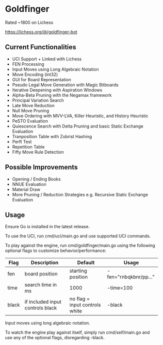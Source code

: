 # Goldfinger

Rated ~1800 on Lichess

https://lichess.org/@/goldfinger-bot

## Current Functionalities
- UCI Support + Linked with Lichess
- FEN Processing
- Input Moves using Long Algebraic Notation
- Move Encoding (int32)
- GUI for Board Representation
- Pseudo Legal Move Generation with Magic Bitboards
- Iterative Deepening with Aspiration Windows
- Alpha-Beta Pruning with the Negamax framework
- Principal Variation Search
- Late Move Reduction
- Null Move Pruning
- Move Ordering with MVV-LVA, Killer Heuristic, and History Heuristic
- PeSTO Evaluation
- Quiescence Search with Delta Pruning and basic Static Exchange Evaluation
- Tranposition Table with Zobrist Hashing
- Perft Test
- Repetition Table
- Fifty Move Rule Detection

## Possible Improvements
- Opening / Ending Books
- NNUE Evaluation
- Material Draw
- More Pruning / Reduction Strategies e.g. Recursive Static Exchange Evaluation

## Usage

Ensure Go is installed in the latest release.

To use the UCI, run cmd/uci/main.go and use supported UCI commands.

To play against the engine, run cmd/goldfinger/main.go using the following optional flags to customize behavior/performance:

|Flag|Description|Default|Usage|
|-|-|-|-|
|fen|board position|starting position|-fen="rnbqkbnr/pp..."
|time|search time in ms|1000|-time=100|
|black|if included input controls black|no flag = input controls white|-black|

Input moves using long algebraic notation.

To watch the engine play against itself, simply run cmd/self/main.go and use any of the optional flags, disregarding -black. 
